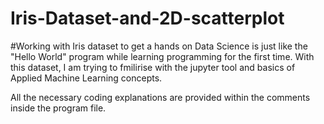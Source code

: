 # Iris-Dataset-and-2D-scatterplot

#Working with Iris dataset to get a hands on Data Science is just like the "Hello World" program while learning programming for the first time. With this dataset, I am trying to fmilirise with the jupyter tool and basics of Applied Machine Learning concepts.

All the necessary coding explanations are provided within the comments inside the program file.
